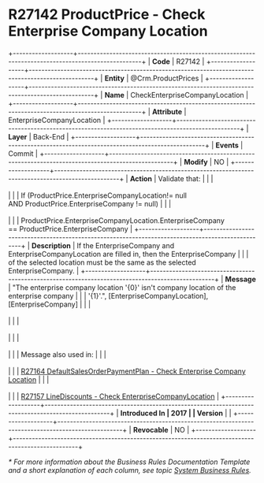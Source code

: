 ﻿---
erp.type: business-rule
erp.entity: Crm.ProductPrices
---

# R27142 ProductPrice - Check Enterprise Company Location
+-------------------+--------------------------------------------------------------------------------------------------+
| **Code**          | R27142                                                                                           |
+-------------------+--------------------------------------------------------------------------------------------------+
| **Entity**        | @Crm.ProductPrices                                                                               |
+-------------------+--------------------------------------------------------------------------------------------------+
| **Name**          | CheckEnterpriseCompanyLocation                                                                   |
+-------------------+--------------------------------------------------------------------------------------------------+
| **Attribute**     | EnterpriseCompanyLocation                                                                        |
+-------------------+--------------------------------------------------------------------------------------------------+
| **Layer**         | Back-End                                                                                         |
+-------------------+--------------------------------------------------------------------------------------------------+
| **Events**        | Commit                                                                                           |
+-------------------+--------------------------------------------------------------------------------------------------+
| **Modify**        | NO                                                                                               |
+-------------------+--------------------------------------------------------------------------------------------------+
| **Action**        | Validate that:                                                                                   |
|                   | <br/><br/>                                                                                       |
|                   | If (ProductPrice.EnterpriseCompanyLocation!= null AND ProductPrice.EnterpriseCompany != null)    |
|                   | <br/><br/>                                                                                       |
|                   | ProductPrice.EnterpriseCompanyLocation.EnterpriseCompany == ProductPrice.EnterpriseCompany       |
+-------------------+--------------------------------------------------------------------------------------------------+
| **Description**   | If the EnterpriseCompany and EnterpriseCompanyLocation are filled in, then the EnterpriseCompany |
|                   | of the selected location must be the same as the selected EnterpriseCompany.                     |
+-------------------+--------------------------------------------------------------------------------------------------+
| **Message**       | \"The enterprise company location \'{0}\' isn\'t company location of the enterprise company      |
|                   | \'{1}\'.\", \[EnterpriseCompanyLocation\], \[EnterpriseCompany\]                                 |
|                   | <br/><br/>                                                                                       |
|                   | <br/><br/>                                                                                       |
|                   | <br/><br/>                                                                                       |
|                   | Message also used in:                                                                            |
|                   | <br/><br/>                                                                                       |
|                   | [R27164 DefaultSalesOrderPaymentPlan - Check Enterprise Company Location](R27164.md)             |
|                   | <br/><br/>                                                                                       |
|                   | [R27157 LineDiscounts - Check EnterpriseCompanyLocation](R27157.md)                              |
+-------------------+--------------------------------------------------------------------------------------------------+
| **Introduced In   | 2017                                                                                             |
| Version**         |                                                                                                  |
+-------------------+--------------------------------------------------------------------------------------------------+
| **Revocable**     | NO                                                                                               |
+-------------------+--------------------------------------------------------------------------------------------------+

*\* For more information about the Business Rules Documentation Template and a short explanation of each column, see
topic [System Business Rules](../templates/template-description-system-business-rules.md).*
